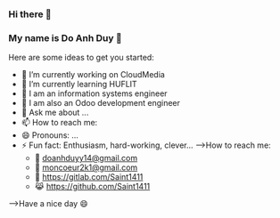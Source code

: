 ### Hi there 👋
### My name is Do Anh Duy 💙

Here are some ideas to get you started:

- 🔭 I’m currently working on CloudMedia
- 🌱 I’m currently learning HUFLIT
- 👯 I am an information systems engineer
- 🤔 I am also an Odoo development engineer
- 💬 Ask me about ...
- 📫 How to reach me: 
- 😄 Pronouns: ...
- ⚡ Fun fact: Enthusiasm, hard-working, clever...
-->How to reach me: 
   + 📧 doanhduyy14@gmail.com
   + 📧 moncoeur2k1@gmail.com
   + 🦊 https://gitlab.com/Saint1411
   + 😹 https://github.com/Saint1411

-->Have a nice day 😄
